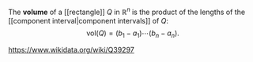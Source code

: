 The **volume** of a [[rectangle]] $Q$ in $\mathbb R^n$ is the product of the lengths of the [[component interval|component intervals]] of $Q$: $$\text{vol}(Q) = (b_1-a_1)\cdots(b_n-a_n).$$

https://www.wikidata.org/wiki/Q39297